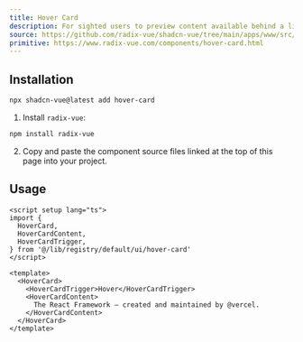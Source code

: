 ```yaml
---
title: Hover Card
description: For sighted users to preview content available behind a link.
source: https://github.com/radix-vue/shadcn-vue/tree/main/apps/www/src/lib/registry/default/ui/hover-card 
primitive: https://www.radix-vue.com/components/hover-card.html
---
```



<ComponentPreview name="HoverCardDemo" /> 


## Installation

```bash
npx shadcn-vue@latest add hover-card
```

<ManualInstall>

1. Install `radix-vue`:

```bash
npm install radix-vue
```

2. Copy and paste the component source files linked at the top of this page into your project.
</ManualInstall>

## Usage

```vue
<script setup lang="ts">
import {
  HoverCard,
  HoverCardContent,
  HoverCardTrigger,
} from '@/lib/registry/default/ui/hover-card'
</script>

<template>
  <HoverCard>
    <HoverCardTrigger>Hover</HoverCardTrigger>
    <HoverCardContent>
      The React Framework – created and maintained by @vercel.
    </HoverCardContent>
  </HoverCard>
</template>
```